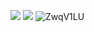 ![](https://c.tenor.com/PETBj_OJmJUAAAAC/leekspin.gif)
![](https://link.storjshare.io/jwnwn23qvtwrsemvqmnqc5ydek5a/gif-for-github%2FZwqV1LU.gif)
![ZwqV1LU](https://user-images.githubusercontent.com/11011718/189010191-63609041-ba6d-4fda-9891-d265a970a117.gif)
